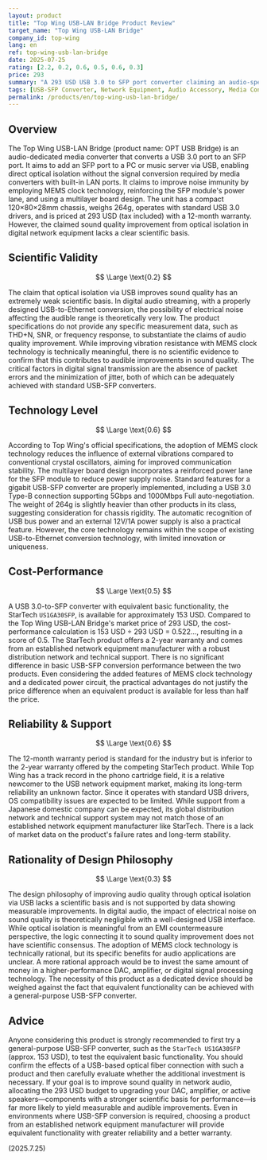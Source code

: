 ```yaml
---
layout: product
title: "Top Wing USB-LAN Bridge Product Review"
target_name: "Top Wing USB-LAN Bridge"
company_id: top-wing
lang: en
ref: top-wing-usb-lan-bridge
date: 2025-07-25
rating: [2.2, 0.2, 0.6, 0.5, 0.6, 0.3]
price: 293
summary: "A 293 USD USB 3.0 to SFP port converter claiming an audio-specific design. While providing basic functionality equivalent to StarTech products, it makes scientifically unsubstantiated claims of sound quality improvement."
tags: [USB-SFP Converter, Network Equipment, Audio Accessory, Media Converter]
permalink: /products/en/top-wing-usb-lan-bridge/
---
```


## Overview

The Top Wing USB-LAN Bridge (product name: OPT USB Bridge) is an audio-dedicated media converter that converts a USB 3.0 port to an SFP port. It aims to add an SFP port to a PC or music server via USB, enabling direct optical isolation without the signal conversion required by media converters with built-in LAN ports. It claims to improve noise immunity by employing MEMS clock technology, reinforcing the SFP module's power lane, and using a multilayer board design. The unit has a compact 120×80×28mm chassis, weighs 264g, operates with standard USB 3.0 drivers, and is priced at 293 USD (tax included) with a 12-month warranty. However, the claimed sound quality improvement from optical isolation in digital network equipment lacks a clear scientific basis.

## Scientific Validity

$$ \Large \text{0.2} $$

The claim that optical isolation via USB improves sound quality has an extremely weak scientific basis. In digital audio streaming, with a properly designed USB-to-Ethernet conversion, the possibility of electrical noise affecting the audible range is theoretically very low. The product specifications do not provide any specific measurement data, such as THD+N, SNR, or frequency response, to substantiate the claims of audio quality improvement. While improving vibration resistance with MEMS clock technology is technically meaningful, there is no scientific evidence to confirm that this contributes to audible improvements in sound quality. The critical factors in digital signal transmission are the absence of packet errors and the minimization of jitter, both of which can be adequately achieved with standard USB-SFP converters.

## Technology Level

$$ \Large \text{0.6} $$

According to Top Wing's official specifications, the adoption of MEMS clock technology reduces the influence of external vibrations compared to conventional crystal oscillators, aiming for improved communication stability. The multilayer board design incorporates a reinforced power lane for the SFP module to reduce power supply noise. Standard features for a gigabit USB-SFP converter are properly implemented, including a USB 3.0 Type-B connection supporting 5Gbps and 1000Mbps Full auto-negotiation. The weight of 264g is slightly heavier than other products in its class, suggesting consideration for chassis rigidity. The automatic recognition of USB bus power and an external 12V/1A power supply is also a practical feature. However, the core technology remains within the scope of existing USB-to-Ethernet conversion technology, with limited innovation or uniqueness.

## Cost-Performance

$$ \Large \text{0.5} $$

A USB 3.0-to-SFP converter with equivalent basic functionality, the StarTech `US1GA30SFP`, is available for approximately 153 USD. Compared to the Top Wing USB-LAN Bridge's market price of 293 USD, the cost-performance calculation is 153 USD ÷ 293 USD = 0.522..., resulting in a score of 0.5. The StarTech product offers a 2-year warranty and comes from an established network equipment manufacturer with a robust distribution network and technical support. There is no significant difference in basic USB-SFP conversion performance between the two products. Even considering the added features of MEMS clock technology and a dedicated power circuit, the practical advantages do not justify the price difference when an equivalent product is available for less than half the price.

## Reliability & Support

$$ \Large \text{0.6} $$

The 12-month warranty period is standard for the industry but is inferior to the 2-year warranty offered by the competing StarTech product. While Top Wing has a track record in the phono cartridge field, it is a relative newcomer to the USB network equipment market, making its long-term reliability an unknown factor. Since it operates with standard USB drivers, OS compatibility issues are expected to be limited. While support from a Japanese domestic company can be expected, its global distribution network and technical support system may not match those of an established network equipment manufacturer like StarTech. There is a lack of market data on the product's failure rates and long-term stability.

## Rationality of Design Philosophy

$$ \Large \text{0.3} $$

The design philosophy of improving audio quality through optical isolation via USB lacks a scientific basis and is not supported by data showing measurable improvements. In digital audio, the impact of electrical noise on sound quality is theoretically negligible with a well-designed USB interface. While optical isolation is meaningful from an EMI countermeasure perspective, the logic connecting it to sound quality improvement does not have scientific consensus. The adoption of MEMS clock technology is technically rational, but its specific benefits for audio applications are unclear. A more rational approach would be to invest the same amount of money in a higher-performance DAC, amplifier, or digital signal processing technology. The necessity of this product as a dedicated device should be weighed against the fact that equivalent functionality can be achieved with a general-purpose USB-SFP converter.

## Advice

Anyone considering this product is strongly recommended to first try a general-purpose USB-SFP converter, such as the `StarTech US1GA30SFP` (approx. 153 USD), to test the equivalent basic functionality. You should confirm the effects of a USB-based optical fiber connection with such a product and then carefully evaluate whether the additional investment is necessary. If your goal is to improve sound quality in network audio, allocating the 293 USD budget to upgrading your DAC, amplifier, or active speakers—components with a stronger scientific basis for performance—is far more likely to yield measurable and audible improvements. Even in environments where USB-SFP conversion is required, choosing a product from an established network equipment manufacturer will provide equivalent functionality with greater reliability and a better warranty.

(2025.7.25)
